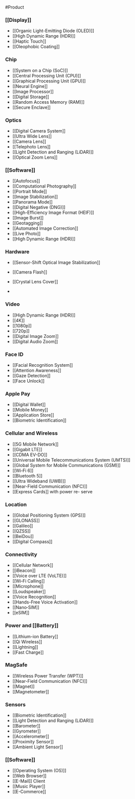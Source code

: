 #Product

### [[Display]]
- [[Organic Light-Emitting Diode (OLED)]]
- [[High Dynamic Range (HDR)]]
- [[Haptic Touch]]
- [[Oleophobic Coating]]


### Chip 
- [[System on a Chip (SoC)]]
- [[Central Processing Unit (CPU)]]
- [[Graphical Processing Unit (GPU)]]
- [[Neural Engine]]
- [[Image Processor]]
- [[Digital Storage]]
- [[Random Access Memory (RAM)]]
- [[Secure Enclave]]


### Optics
- [[Digital Camera System]]
- [[Ultra Wide Lens]]
- [[Camera Lens]]
- [[Telephoto Lens]]
- [[Light Detection and Ranging (LiDAR)]]
- [[Optical Zoom Lens]]


### [[Software]]
- [[Autofocus]]
- [[Computational Photography]]
- [[Portrait Mode]]
- [[Image Stabilization]]
- [[Panorama Mode]]
- [[Digital Negative (DNG)]]
- [[High-Efficiency Image Format (HEIF)]]
- [[Image Burst]]
- [[Geotagging]]
- [[Automated Image Correction]]
- [[Live Photo]]
- [[High Dynamic Range (HDR)]]


### Hardware
- [[Sensor-Shift Optical Image Stabilization]]
- [[Camera Flash]]
- [[Crystal Lens Cover]]

- 
### Video
- [[High Dynamic Range (HDR)]]
- [[4K]]
- [[1080p]]
- [[720p]]
- [[Digital Image Zoom]]
- [[Digital Audio Zoom]]


### Face ID
- [[Facial Recognition System]]
- [[Attention Awareness]]
- [[Gaze Detection]]
- [[Face Unlock]]


### Apple Pay
- [[Digital Wallet]]
- [[Mobile Money]]
- [[Application Store]]
- [[Biometric Identification]]


### Cellular and Wireless
- [[5G Mobile Network]]
- [[Gigabit LTE]]
- [[CDMA EV-DO]]
- [[Universal Mobile Telecommunications System (UMTS)]]
- [[Global System for Mobile Communications (GSM)]]
- [[Wi‑Fi 6]]
- [[Bluetooth 5]]
- [[Ultra Wideband (UWB)]]
- [[Near-Field Communication (NFC)]]
- [[Express Cards]] with power re- serve


### Location
- [[Global Positioning System (GPS)]]
- [[GLONASS]]
- [[Galileo]]
- [[QZSS]]
- [[BeiDou]]
- [[Digital Compass]]


### Connectivity
- [[Cellular Network]]
- [[iBeacon]]
- [[Voice over LTE (VoLTE)]]
- [[Wi‑Fi Calling]]
- [[Microphone]]
- [[Loudspeaker]]
- [[Voice Recognition]]
- [[Hands-Free Voice Activation]]
- [[Nano‑SIM]]
- [[eSIM]]


### Power and [[Battery]]
- [[Lithium-ion Battery]]
- [[Qi Wireless]]
- [[Lightning]]
- [[Fast Charge]]


### MagSafe
- [[Wireless Power Transfer (WPT)]]
- [[Near-Field Communication (NFC)]]
- [[Magnet]]
- [[Magnetometer]]


### Sensors
- [[Biometric Identification]]
- [[Light Detection and Ranging (LiDAR)]]
- [[Barometer]]
- [[Gyrometer]]
- [[Accelerometer]]
- [[Proximity Sensor]]
- [[Ambient Light Sensor]]


### [[Software]]
- [[Operating System (OS)]]
- [[Web Browser]]
- [[E-Mail]] Client
- [[Music Player]]
- [[E-Commerce]]